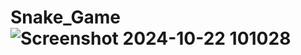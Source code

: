 # Snake_Game![Screenshot 2024-10-22 101028](https://github.com/user-attachments/assets/232ca3f0-c7d3-4aaf-9e7c-f8a7a11bd873)
